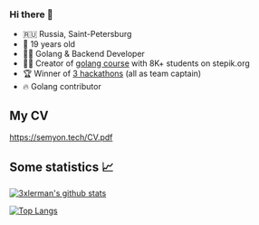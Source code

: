 ### Hi there 👋

* 🇷🇺 Russia, Saint-Petersburg
* 🚀 19 years old
* 👨‍💻 Golang & Backend Developer
* 👨‍🎓 Creator of [golang course](https://stepik.org/course/54403/) with 8K+ students on stepik.org
* 🏆 Winner of [3 hackathons](https://semyon.tech/#hackathons) (all as team captain)
* 🔥 Golang contributor

## My CV
https://semyon.tech/CV.pdf

## Some statistics 📈

[![3xlerman's github stats](https://github-readme-stats.vercel.app/api?username=semyon-dev)](https://github.com/anuraghazra/github-readme-stats)

[![Top Langs](https://github-readme-stats.vercel.app/api/top-langs/?username=semyon-dev)](https://github.com/anuraghazra/github-readme-stats)
